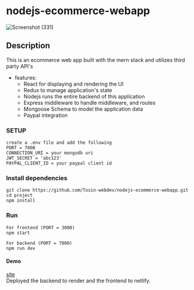 # nodejs-ecommerce-webapp
![Screenshot (331)](https://user-images.githubusercontent.com/64624808/190839845-058dd072-27ac-4a76-b98d-2d40d71dbfb6.png)

## Description
This is an ecommerce web app built with the mern stack and utilizes third party API's 

 * features:
    * React for displaying and rendering the UI
    * Redux to manage application's state
    * Nodejs runs the entire backend of this application
    * Express middleware to handle middleware, and routes
    * Mongoose Schema to model the application data
    * Paypal integration
    
### SETUP
```
create a .env file and add the following
PORT = 7000
CONNECTION_URI = your mongodb uri
JWT_SECRET = 'abc123'
PAYPAL_CLIENT_ID = your paypal client id
```


  
  
###  Install dependencies
```
git clone https://github.com/Tosin-webdev/nodejs-ecommerce-webapp.git
cd project
npm install
```

 
 ### Run
 ```
 For frontend (PORT = 3000)
 npm start
 
 For backend (PORT = 7000)
 npm run dev
 ```
 
 #### Demo
 [site](https://i-stores.netlify.app) <br/>
 Deployed the backend to render and the frontend to netlify.
 

 

